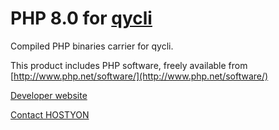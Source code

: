 # PHP 8.0 for [qycli](https://qycli.org)

Compiled PHP binaries carrier for qycli.

This product includes PHP software, freely available from [http://www.php.net/software/](http://www.php.net/software/)

[Developer website](https://qycli.org)

[Contact HOSTYON](mailto:qycli@hostyon.com)
